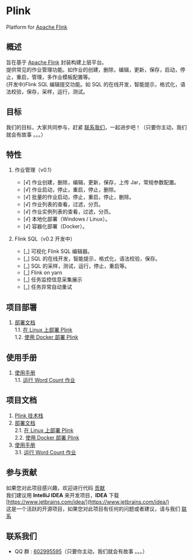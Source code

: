 # Plink
Platform for [Apache Flink](https://flink.apache.org)
## 概述
旨在基于 [Apache Flink](https://flink.apache.org) 封装构建上层平台。  
提供常见的作业管理功能。如作业的创建，删除，编辑，更新，保存，启动，停止，重启，管理，多作业模板配置等。  
(开发中)Flink SQL 编辑提交功能。如 SQL 的在线开发，智能提示，格式化，语法校验，保存，采样，运行，测试。

## 目标
我们的目标，大家共同参与，赶紧 [联系我们](#联系我们)，一起进步吧！（只要你主动，我们就会有故事 。。。）

## 特性

1. 作业管理（v0.1）
    * [√] 作业创建，删除，编辑，更新，保存，上传 Jar，常规参数配置。
    * [√] 作业启动，停止，重启，停止，删除。
    * [√] 批量的作业启动，停止，重启，停止，删除。
    * [√] 作业列表的查看，过滤，分页。
    * [√] 作业实例列表的查看，过滤，分页。
    * [√] 本地化部署（Windows / Linux）。
    * [√] 容器化部署（Docker）。

2. Flink SQL（v0.2 开发中）
    * [_] 可视化 Flink SQL 编辑器。
    * [_] SQL 的在线开发，智能提示，格式化，语法校验，保存。
    * [_] SQL 的采样，测试，运行，停止，重启等。
    * [_] Flink on yarn
    * [_] 任务监控信息采集展示
    * [_] 任务异常自动重试

## 项目部署
1. [部署文档](docs/deploy-standalone.md)  
    1.1. [在 Linux 上部署 Plink](docs/deploy-standalone-on-linux.md)  
    1.2. [使用 Docker 部署 Plink](docs/deploy-standalone-on-docker.md)

## 使用手册
1. [使用手册](docs/manual/manual-home.md)  
    1.1. [运行 Word Count 作业](docs/manual/manual-run-word-count.md)

## 项目文档
1. [Plink 技术栈](docs/technicalNote.md)
2. [部署文档](docs/deploy-standalone.md)  
    2.1. [在 Linux 上部署 Plink](docs/deploy-standalone-on-linux.md)  
    2.2. [使用 Docker 部署 Plink](docs/deploy-standalone-on-docker.md)
3. [使用手册](docs/manual/manual-home.md)  
    3.1. [运行 Word Count 作业](docs/manual/manual-run-word-count.md)

## 参与贡献
如果您对此项目感兴趣，欢迎进行代码 [贡献](CONTRIBUTING.md)  
我们建议用 **IntelliJ IDEA** 来开发项目，**IDEA** 下载 [https://www.jetbrains.com/idea/](https://www.jetbrains.com/idea/)  
这是一个活跃的开源项目，如果您对此项目有任何的问题或者建议，请与我们 [联系](#联系我们)

## 联系我们
- QQ 群 : [602995595](https://shang.qq.com/wpa/qunwpa?idkey=80abdf504880b073062bc0e65a40411379ca1df99726736f426b5e9fbbd02310)（只要你主动，我们就会有故事 。。。）

